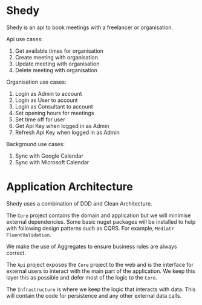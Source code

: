 # Shedy
Shedy is an api to book meetings with a freelancer or organisation.

Api use cases:
1. Get available times for organisation
2. Create meeting with organisation
3. Update meeting with organisation
4. Delete meeting with organisation

Organisation use cases:
1. Login as Admin to account
2. Login as User to account
3. Login as Consultant to account
4. Set opening hours for meetings
5. Set time off for user
6. Get Api Key when logged in as Admin
7. Refresh Api Key when logged in as Admin

Background use cases:
1. Sync with Google Calendar
2. Sync with Microsoft Calendar

# Application Architecture
Shedy uses a combination of DDD and Clean Architecture.

The `Core` project contains the domain and application
but we will minimise external dependencies. Some basic nuget
packages will be installed to help with following
design patterns such as CQRS. For example, `Mediatr` 
`FluentValidation`.

We make the use of Aggregates to ensure business 
rules are always correct.

The `Api` project exposes the `Core` project to the web 
and is the interface for external users to interact
with the main part of the application. We keep this layer
this as possible and defer most of the logic to the `Core`.

The `Infrastructure` is where we keep the logic that 
interacts with data. This will contain the code for
persistence and any other external data calls. 